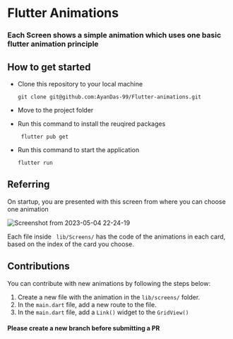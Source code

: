# Flutter Animations

### Each Screen shows a simple animation which uses one basic flutter animation principle

## How to get started

- Clone this repository to your local machine

  `git clone git@github.com:AyanDas-99/Flutter-animations.git`

- Move to the project folder
- Run this command to install the reuqired packages

  ` flutter pub get`

- Run this command to start the application

  `flutter run`

## Referring

On startup, you are presented with this screen from where you can choose one animation

![Screenshot from 2023-05-04 22-24-19](https://user-images.githubusercontent.com/86493736/236273146-e5a8c9e4-9b67-4f7e-84d7-ff765c53a1ba.png)


Each file inside
` lib/Screens/` has the code of the animations in each card, based on the index of the card you choose.

## Contributions

You can contribute with new animations by following the steps below:

1. Create a new file with the animation in the `lib/screens/` folder.
2. In the `main.dart` file, add a new route to the file.
3. In the `main.dart` file, add a `Link()` widget to the `GridView()`

#### Please create a new branch before submitting a PR
